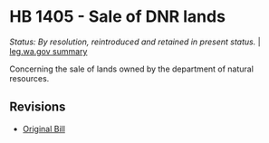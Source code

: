 # HB 1405 - Sale of DNR lands
*Status: By resolution, reintroduced and retained in present status.* | [leg.wa.gov summary](https://app.leg.wa.gov/billsummary?BillNumber=1405&Year=2021)

Concerning the sale of lands owned by the department of natural resources.

## Revisions
* [Original Bill](1/)